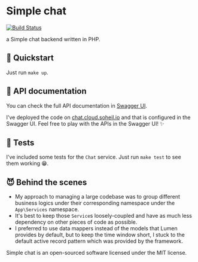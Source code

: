 # Simple chat
[![Build Status](https://travis-ci.org/yahyaee98/simple-chat-php.svg?branch=master)](https://travis-ci.org/yahyaee98/simple-chat-php)

a Simple chat backend written in PHP.

## 🚀 Quickstart
Just run `make up`.

## 📄 API documentation
You can check the full API documentation in [Swagger UI](https://yahyaee98.github.io/simple-chat-php/api).

I've deployed the code on [chat.cloud.soheil.io](https://chat.cloud.soheil.io) and that is configured in the Swagger UI. Feel free to play with the APIs in the Swagger UI! ✨

## 🧪 Tests
I've included some tests for the `Chat` service. Just run `make test` to see them working 😁.

## 😈 Behind the scenes
- My approach to managing a large codebase was to group different business logics under their corresponding namespace under the `App\Services` namespace.
- It's best to keep those `Service`s loosely-coupled and have as much less dependency on other pieces of code as possible.
- I preferred to use data mappers instead of the models that Lumen provides by default, but to keep the time window short, I stuck to the default active record pattern which was provided by the framework.

Simple chat is an open-sourced software licensed under the MIT license.
